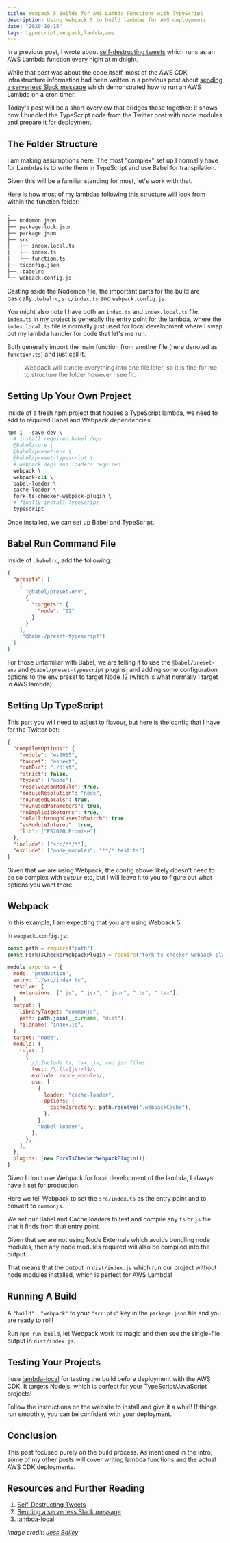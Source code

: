 ```yaml
---
title: Webpack 5 Builds for AWS Lambda Functions with TypeScript
description: Using Webpack 5 to build lambdas for AWS deployments
date: "2020-10-15"
tags: typescript,webpack,lambda,aws
---
```


In a previous post, I wrote about [self-destructing tweets](https://blog.dennisokeeffe.com/blog/2020-10-05-self-destructing-tweets/) which runs as an AWS Lambda function every night at midnight.

While that post was about the code itself, most of the AWS CDK infrastructure information had been written in a previous post about [sending a serverless Slack message](https://blog.dennisokeeffe.com/blog/2020-06-22-cdk-lambda-to-send-slack-message/) which demonstrated how to run an AWS Lambda on a cron timer.

Today's post will be a short overview that bridges these together: it shows how I bundled the TypeScript code from the Twitter post with node modules and prepare it for deployment.



## The Folder Structure

I am making assumptions here. The most "complex" set up I normally have for Lambdas is to write them in TypeScript and use Babel for transpilation.

Given this will be a familiar standing for most, let's work with that.

Here is how most of my lambdas following this structure will look from within the function folder:

```s
.
├── nodemon.json
├── package-lock.json
├── package.json
├── src
│   ├── index.local.ts
│   ├── index.ts
│   └── function.ts
├── tsconfig.json
├── .babelrc
└── webpack.config.js
```

Casting aside the Nodemon file, the important parts for the build are basically `.babelrc`, `src/index.ts` and `webpack.config.js`.

You might also note I have both an `index.ts` and `index.local.ts` file. `index.ts` in my project is generally the entry point for the lambda, where the `index.local.ts` file is normally just used for local development where I swap out my lambda handler for code that let's me run.

Both generally import the main function from another file (here denoted as `function.ts`) and just call it.

> Webpack will bundle everything into one file later, so it is fine for me to structure the folder however I see fit.



## Setting Up Your Own Project

Inside of a fresh npm project that houses a TypeScript lambda, we need to add to required Babel and Webpack dependencies:

```s
npm i --save-dev \
  # install required babel deps
  @babel/core \
  @babel/preset-env \
  @babel/preset-typescript \
  # webpack deps and loaders required
  webpack \
  webpack-cli \
  babel-loader \
  cache-loader \
  fork-ts-checker-webpack-plugin \
  # finally install TypeScript
  typescript
```

Once installed, we can set up Babel and TypeScript.



## Babel Run Command File

Inside of `.babelrc`, add the following:

```json
{
  "presets": [
    [
      "@babel/preset-env",
      {
        "targets": {
          "node": "12"
        }
      }
    ],
    ["@babel/preset-typescript"]
  ]
}
```

For those unfamiliar with Babel, we are telling it to use the `@babel/preset-env` and `@babel/preset-typescript` plugins, and adding some configuration options to the env preset to target Node 12 (which is what normally I target in AWS lambda).



## Setting Up TypeScript

This part you will need to adjust to flavour, but here is the config that I have for the Twitter bot:

```json
{
  "compilerOptions": {
    "module": "es2015",
    "target": "esnext",
    "outDir": "./dist",
    "strict": false,
    "types": ["node"],
    "resolveJsonModule": true,
    "moduleResolution": "node",
    "noUnusedLocals": true,
    "noUnusedParameters": true,
    "noImplicitReturns": true,
    "noFallthroughCasesInSwitch": true,
    "esModuleInterop": true,
    "lib": ["ES2020.Promise"]
  },
  "include": ["src/**/*"],
  "exclude": ["node_modules", "**/*.test.ts"]
}
```

Given that we are using Webpack, the config above likely doesn't need to be so complex with `outDir` etc, but I will leave it to you to figure out what options you want there.



## Webpack

In this example, I am expecting that you are using Webpack 5.

In `webpack.config.js`:

```js
const path = require("path")
const ForkTsCheckerWebpackPlugin = require("fork-ts-checker-webpack-plugin")

module.exports = {
  mode: "production",
  entry: "./src/index.ts",
  resolve: {
    extensions: [".js", ".jsx", ".json", ".ts", ".tsx"],
  },
  output: {
    libraryTarget: "commonjs",
    path: path.join(__dirname, "dist"),
    filename: "index.js",
  },
  target: "node",
  module: {
    rules: [
      {
        // Include ts, tsx, js, and jsx files.
        test: /\.(ts|js)x?$/,
        exclude: /node_modules/,
        use: [
          {
            loader: "cache-loader",
            options: {
              cacheDirectory: path.resolve(".webpackCache"),
            },
          },
          "babel-loader",
        ],
      },
    ],
  },
  plugins: [new ForkTsCheckerWebpackPlugin()],
}
```

Given I don't use Webpack for local development of the lambda, I always have it set for production.

Here we tell Webpack to set the `src/index.ts` as the entry point and to convert to `commonjs`.

We set our Babel and Cache loaders to test and compile any `ts` or `js` file that it finds from that entry point.

Given that we are not using Node Externals which avoids bundling node modules, then any node modules required will also be compiled into the output.

That means that the output in `dist/index.js` which run our project without node modules installed, which is perfect for AWS Lambda!



## Running A Build

A `"build": "webpack"` to your `"scripts"` key in the `package.json` file and you are ready to roll!

Run `npm run build`, let Webpack work its magic and then see the single-file output in `dist/index.js`.



## Testing Your Projects

I use [lambda-local](https://github.com/ashiina/lambda-local) for testing the build before deployment with the AWS CDK. It targets Nodejs, which is perfect for your TypeScript/JavaScript projects!

Follow the instructions on the website to install and give it a whirl! If things run smoothly, you can be confident with your deployment.



## Conclusion

This post focused purely on the build process. As mentioned in the intro, some of my other posts will cover writing lambda functions and the actual AWS CDK deployments.



## Resources and Further Reading

1. [Self-Destructing Tweets](https://blog.dennisokeeffe.com/blog/2020-10-05-self-destructing-tweets/)
2. [Sending a serverless Slack message](https://blog.dennisokeeffe.com/blog/2020-06-22-cdk-lambda-to-send-slack-message/)
3. [lambda-local](https://github.com/ashiina/lambda-local)

_Image credit: [Jess Bailey](https://unsplash.com/@jessbaileydesigns)_
